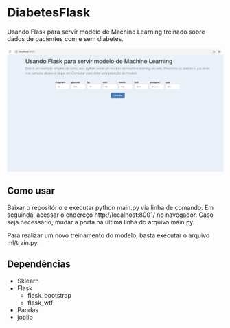 # DiabetesFlask
Usando Flask para servir modelo de Machine Learning treinado sobre dados de pacientes com e sem diabetes.

![](https://raw.githubusercontent.com/altinodantas/diabetesflask/main/static/assets/screenshot.jpg)

## Como usar

Baixar o repositório e executar python main.py via linha de comando. Em seguinda, acessar o endereço http://localhost:8001/ no navegador. 
Caso seja necessário, mudar a porta na última linha do arquivo main.py.

Para realizar um novo treinamento do modelo, basta executar o arquivo ml/train.py.


## Dependências
- Sklearn
- Flask
  - flask_bootstrap
  - flask_wtf
- Pandas
- joblib
